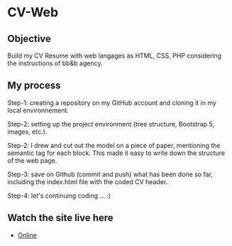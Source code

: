# CV-Web

## Objective
Build my CV Resume with web langages as HTML, CSS, PHP considering the instructions of bb&b agency.

## My process

Step-1: creating a repository on my GitHub account and cloning it in my local environnement. 

Step-2: setting up the project environment (tree structure, Bootstrap 5, images, etc.). 

Step-2: I drew and cut out the model on a piece of paper, mentioning the semantic tag for each block. This made it easy to write down the structure of the web page.

Step-3: save on Github (commit and push) what has been done so far, including the index.html file with the coded CV header. 

Step-4: let's continuing coding ... :)

## Watch the site live here

- [Online](https://sandrinependa.github.io/CV-Web/) 

